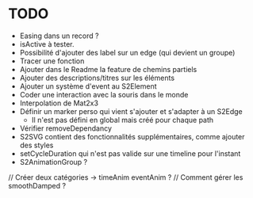 # TODO

- Easing dans un record ?
- isActive à tester.
- Possibilité d'ajouter des label sur un edge (qui devient un groupe)
- Tracer une fonction
- Ajouter dans le Readme la feature de chemins partiels
- Ajouter des descriptions/titres sur les éléments
- Ajouter un système d'event au S2Element
- Coder une interaction avec la souris dans le monde
- Interpolation de Mat2x3
- Définir un marker perso qui vient s'ajouter et s'adapter à un S2Edge
    - Il n'est pas défini en global mais créé pour chaque path
- Vérifier removeDependancy
- S2SVG contient des fonctionnalités supplémentaires, comme ajouter des styles
- setCycleDuration qui n'est pas valide sur une timeline pour l'instant
- S2AnimationGroup ?


// Créer deux catégories -> timeAnim eventAnim ?
// Comment gérer les smoothDamped ?